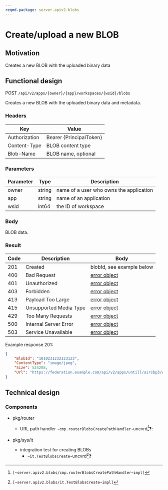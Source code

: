 ```yaml
---
reqmd.package: server.apiv2.blobs
---
```


# Create/upload a new BLOB

## Motivation

Creates a new BLOB with the uploaded binary data

## Functional design

POST `/api/v2/apps/{owner}/{app}/workspaces/{wsid}/blobs`

Creates a new BLOB with the uploaded binary data and metadata.

### Headers

| Key | Value |
| --- | --- |
| Authorization | Bearer {PrincipalToken} |
| Content-Type | BLOB content type |
| Blob-Name | BLOB name, optional |

### Parameters

| Parameter | Type | Description |
| --- | --- | --- |
| owner | string | name of a user who owns the application |
| app | string | name of an application |
| wsid | int64 | the ID of workspace |

### Body

BLOB data.

### Result


| Code | Description | Body |
| --- | --- | --- |
| 201 | Created | blobId, see example below |
| 400 | Bad Request | [error object](errors.md) |
| 401 | Unauthorized | [error object](errors.md) |
| 403 | Forbidden | [error object](errors.md) |
| 413 | Payload Too Large | [error object](errors.md) |
| 415 | Unsupported Media Type | [error object](errors.md) |
| 429 | Too Many Requests | [error object](errors.md) |
| 500 | Internal Server Error | [error object](errors.md) |
| 503 | Service Unavailable | [error object](errors.md) |

Example response 201:
```json
{
    "BlobId": "1010231232123123",
    "ContentType": "image/jpeg",
    "Size": 524288,  
    "Url": "https://federation.example.com/api/v2/apps/untill/airsbp3/workspaces/12344566789/blobs/1010231232123123"
}
```

## Technical design

### Components  

- pkg/router
  - URL path handler `~cmp.routerBlobsCreatePathHandler~`uncvrd[^1]❓:

- pkg/sys/it
  - integration test for creating BLOBs
    - `~it.TestBlobsCreate~`uncvrd[^2]❓

[^1]: `[~server.apiv2.blobs/cmp.routerBlobsCreatePathHandler~impl]`
[^2]: `[~server.apiv2.blobs/it.TestBlobsCreate~impl]`
